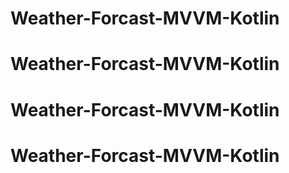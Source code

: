 # Weather-Forcast-MVVM-Kotlin
# Weather-Forcast-MVVM-Kotlin
# Weather-Forcast-MVVM-Kotlin
# Weather-Forcast-MVVM-Kotlin
